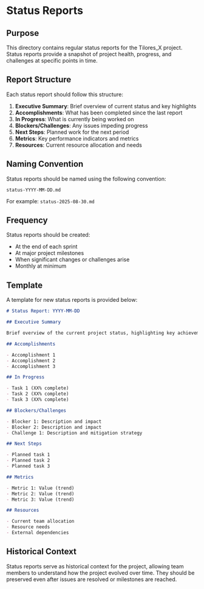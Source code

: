 # Status Reports

## Purpose

This directory contains regular status reports for the Tilores_X project. Status reports provide a snapshot of project health, progress, and challenges at specific points in time.

## Report Structure

Each status report should follow this structure:

1. **Executive Summary**: Brief overview of current status and key highlights
2. **Accomplishments**: What has been completed since the last report
3. **In Progress**: What is currently being worked on
4. **Blockers/Challenges**: Any issues impeding progress
5. **Next Steps**: Planned work for the next period
6. **Metrics**: Key performance indicators and metrics
7. **Resources**: Current resource allocation and needs

## Naming Convention

Status reports should be named using the following convention:

```
status-YYYY-MM-DD.md
```

For example: `status-2025-08-30.md`

## Frequency

Status reports should be created:

- At the end of each sprint
- At major project milestones
- When significant changes or challenges arise
- Monthly at minimum

## Template

A template for new status reports is provided below:

```markdown
# Status Report: YYYY-MM-DD

## Executive Summary

Brief overview of the current project status, highlighting key achievements, challenges, and overall health.

## Accomplishments

- Accomplishment 1
- Accomplishment 2
- Accomplishment 3

## In Progress

- Task 1 (XX% complete)
- Task 2 (XX% complete)
- Task 3 (XX% complete)

## Blockers/Challenges

- Blocker 1: Description and impact
- Blocker 2: Description and impact
- Challenge 1: Description and mitigation strategy

## Next Steps

- Planned task 1
- Planned task 2
- Planned task 3

## Metrics

- Metric 1: Value (trend)
- Metric 2: Value (trend)
- Metric 3: Value (trend)

## Resources

- Current team allocation
- Resource needs
- External dependencies
```

## Historical Context

Status reports serve as historical context for the project, allowing team members to understand how the project evolved over time. They should be preserved even after issues are resolved or milestones are reached.
